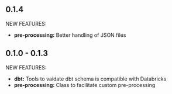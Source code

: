 ## 0.1.4

NEW FEATURES:

- **pre-processing:** Better handling of JSON files

## 0.1.0 - 0.1.3

NEW FEATURES:

- **dbt:** Tools to vaidate dbt schema is compatible with Databricks
- **pre-processing:** Class to facilitate custom pre-processing
